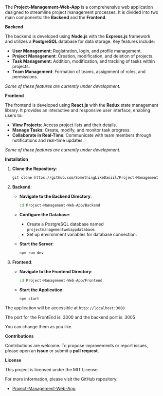 The **Project-Management-Web-App** is a comprehensive web application designed to streamline project management processes. It is divided into two main components: the **Backend** and the **Frontend**.

**Backend**

The backend is developed using **Node.js** with the **Express.js** framework and utilizes a **PostgreSQL** database for data storage. Key features include:

- **User Management**: Registration, login, and profile management.
- **Project Management**: Creation, modification, and deletion of projects.
- **Task Management**: Addition, modification, and tracking of tasks within projects.
- **Team Management**: Formation of teams, assignment of roles, and permissions.

*Some of these features are currently under development.*

**Frontend**

The frontend is developed using **React.js** with the **Redux** state management library. It provides an interactive and responsive user interface, enabling users to:

- **View Projects**: Access project lists and their details.
- **Manage Tasks**: Create, modify, and monitor task progress.
- **Collaborate in Real-Time**: Communicate with team members through notifications and real-time updates.

*Some of these features are currently under development.*

**Installation**

1. **Clone the Repository**:

   ```bash
   git clone https://github.com/SomethingLikeDaniil/Project-Management-Web-App.git
   ```

2. **Backend**:

   - **Navigate to the Backend Directory**:

     ```bash
     cd Project-Management-Web-App/Backend
     ```

   - **Configure the Database**:

     - Create a PostgreSQL database named `projectmanagementwebappdatabase`.
     - Set up environment variables for database connection.

   - **Start the Server**:

     ```bash
     npm run dev
     ```

3. **Frontend**:

   - **Navigate to the Frontend Directory**:

     ```bash
     cd Project-Management-Web-App/Frontend
     ```

   - **Start the Application**:

     ```bash
     npm start
     ```

The application will be accessible at `http://localhost:3000`.

The port for the FrontEnd is: 3000
and the backend port is: 3005

You can change them as you like.

**Contributions**

Contributions are welcome. To propose improvements or report issues, please open an **issue** or submit a **pull request**.

**License**

This project is licensed under the MIT License.

For more information, please visit the GitHub repository:

- [Project-Management-Web-App](https://github.com/SomethingLikeDaniil/Project-Management-Web-App) 